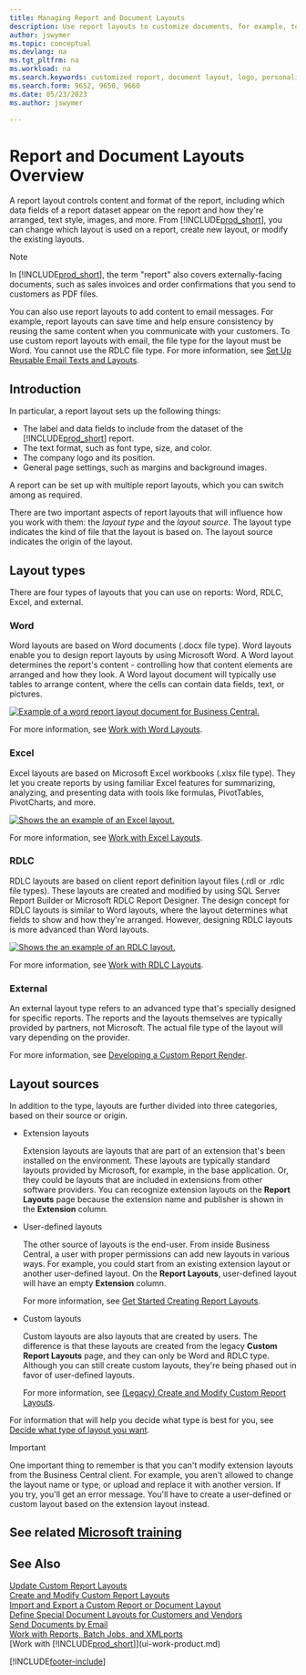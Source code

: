 ```yaml
---
title: Managing Report and Document Layouts
description: Use report layouts to customize documents, for example, to personalize the font, logo, or page settings of PDF files you send to customers.
author: jswymer
ms.topic: conceptual
ms.devlang: na
ms.tgt_pltfrm: na
ms.workload: na
ms.search.keywords: customized report, document layout, logo, personalize
ms.search.form: 9652, 9650, 9660
ms.date: 05/23/2023
ms.author: jswymer

---
```

# Report and Document Layouts Overview

A report layout controls content and format of the report, including which data fields of a report dataset appear on the report and how they're arranged, text style, images, and more. From [!INCLUDE[prod_short](includes/prod_short.md)], you can change which layout is used on a report, create new layout, or modify the existing layouts.

> [!NOTE]  
> In [!INCLUDE[prod_short](includes/prod_short.md)], the term "report" also covers externally-facing documents, such as sales invoices and order confirmations that you send to customers as PDF files.

You can also use report layouts to add content to email messages. For example, report layouts can save time and help ensure consistency by reusing the same content when you communicate with your customers. To use custom report layouts with email, the file type for the layout must be Word. You cannot use the RDLC file type. For more information, see [Set Up Reusable Email Texts and Layouts](admin-how-setup-email.md#set-up-reusable-email-texts-and-layouts). 

## Introduction

In particular, a report layout sets up the following things:

* The label and data fields to include from the dataset of the [!INCLUDE[prod_short](includes/prod_short.md)] report.
* The text format, such as font type, size, and color.
* The company logo and its position.
* General page settings, such as margins and background images.

A report can be set up with multiple report layouts, which you can switch among as required. 

<!--You can use one of the built-in report layouts or you can create custom report layouts and assign them to your reports as needed. For more information, see [Create a Custom Report or Document Layout](ui-how-create-custom-report-layout.md).-->

There are two important aspects of report layouts that will influence how you work with them: the *layout type* and the *layout source*. The layout type indicates the kind of file that the layout is based on. The layout source indicates the origin of the layout.

## Layout types

There are four types of layouts that you can use on reports: Word, RDLC, Excel, and external.

### Word

Word layouts are based on Word documents (.docx file type). Word layouts enable you to design report layouts by using Microsoft Word. A Word layout determines the report's content - controlling how that content elements are arranged and how they look. A Word layout document will typically use tables to arrange content, where the cells can contain data fields, text, or pictures.

[![Example of a word report layout document for Business Central.](media/word-layout-overview.png)](media/word-layout-overview.png#lightbox) 

<!--![Example of a word report layout document for Business Central.](media/nav_wordreportlayout_edit_in_word_example.png) -->

For more information, see [Work with Word Layouts](ui-how-add-fields-word-report-layout.md).

### Excel

Excel layouts are based on Microsoft Excel workbooks (.xlsx file type). They let you create reports by using familiar Excel features for summarizing, analyzing, and presenting data with tools like formulas, PivotTables, PivotCharts, and more.

[![Shows the an example of an Excel layout.](media/excel-layout-2.png)](media/excel-layout-2.png#lightbox)

For more information, see [Work with Excel Layouts](ui-excel-report-layouts.md).

### RDLC

RDLC layouts are based on client report definition layout files (.rdl or .rdlc file types). These layouts are created and modified by using SQL Server Report Builder or Microsoft RDLC Report Designer. The design concept for RDLC layouts is similar to Word layouts, where the layout determines what fields to show and how they're arranged. However, designing RDLC layouts is more advanced than Word layouts.

[![Shows the an example of an RDLC layout.](media/rdlc-layout-overview.png)](media/rdlc-layout-overview.png#lightbox)

For more information, see [Work with RDLC Layouts](ui-rdlc-report-layouts.md).

### External

An external layout type refers to an advanced type that's specially designed for specific reports. The reports and the layouts themselves are typically provided by partners, not Microsoft. The actual file type of the layout will vary depending on the provider.

For more information, see [Developing a Custom Report Render](/dynamics365/business-central/dev-itpro/developer/devenv-report-custom-render).

## Layout sources

In addition to the type, layouts are further divided into three categories, based on their source or origin.

* Extension layouts

   Extension layouts are layouts that are part of an extension that's been installed on the environment. These layouts are typically standard layouts provided by Microsoft, for example, in the base application. Or, they could be layouts that are included in extensions from other software providers. You can recognize extension layouts on the **Report Layouts** page because the extension name and publisher is shown in the **Extension** column.

* User-defined layouts

   The other source of layouts is the end-user. From inside Business Central, a user with proper permissions can add new layouts in various ways. For example, you could start from an existing extension layout or another user-defined layout. On the **Report Layouts**, user-defined layout will have an empty **Extension** column.

   For more information, see [Get Started Creating Report Layouts](ui-get-started-layouts.md).

* Custom layouts

  Custom layouts are also layouts that are created by users. The difference is that these layouts are created from the legacy **Custom Report Layouts** page, and they can only be Word and RDLC type. Although you can still create custom layouts, they're being phased out in favor of user-defined layouts.

  For more information, see [(Legacy) Create and Modify Custom Report Layouts](ui-how-create-custom-report-layout.md).

For information that will help you decide what type is best for you, see [Decide what type of layout you want](ui-get-started-layouts.md#decide).

> [!IMPORTANT]
> One important thing to remember is that you can't modify extension layouts from the Business Central client. For example, you aren't allowed to change the layout name or type, or upload and replace it with another version. If you try, you'll get an error message. You'll have to create a user-defined or custom layout based on the extension layout instead.

<!--
### Built-in and custom report layouts



[!INCLUDE[prod_short](includes/prod_short.md)] includes several built-in layouts. Built-in layouts are predefined layouts that are designed for specific reports. [!INCLUDE[prod_short](includes/prod_short.md)] reports will have a built-in layout as either an RDLC report layout, Word report layout, or in some cases both. You can’t modify a built-in report layout from [!INCLUDE[prod_short](includes/prod_short.md)] but you use them as a starting point for building your own custom report layouts.

Custom layouts are report layouts that you design to change the appearance of a report. You typically create a custom layout based on a built-in layout, but you can create them from scratch or from a copy of an existing custom layout. Custom layouts enable you to have multiple layouts for the same report, which you switch among as needed. For example, you can have different layouts for each [!INCLUDE[prod_short](includes/prod_short.md)] company, or you can have different layouts for the same company for specific occasions or events, like a special campaign or holiday season.


Deciding on whether to use a Word, Excel, or RDLC layout type will depend on how you want the generated report to look and your knowledge of tools for creating the layouts, like Word, Excel, and SQL Server Report Builder.

* The general design concepts for Word and RDLC layouts are similar. However each type has certain design features that affect how the generated report appears in [!INCLUDE[prod_short](includes/prod_short.md)]. This means that the same report might look different when using the Word report layout compared to the RDLC report layout.

* The process for setting up Word, Excel, and RDLC report layouts on reports is the same. The main difference is in the way you modify the layouts. Word and especially Excel layouts are typically easier to create and modify than RDLC report layouts because you use Word and Excel. RDLC report layouts are modified by using SQL Server Report builder, which targets more advanced users.

* Not all reports and document have a dataset that is optimized for use with an Excel layout. For example, aggregations and complex calculations work best with RDLC or Word layouts. The same is true for documents.

For information about how to switch the layout currently used on a report, see [Set the Layout Used by a Report](ui-set-report-layout.md).

-->



## See related [Microsoft training](/training/modules/change-documents-dynamics-365-business-central/index)

## See Also

[Update Custom Report Layouts](ui-update-report-layouts.md)  
[Create and Modify Custom Report Layouts](ui-how-create-custom-report-layout.md)  
[Import and Export a Custom Report or Document Layout](ui-how-import-and-export-report-layout.md)  
[Define Special Document Layouts for Customers and Vendors](ui-define-customer-vendor-document-layouts.md)  
[Send Documents by Email](ui-how-send-documents-email.md)  
[Work with Reports, Batch Jobs, and XMLports](ui-work-report.md)  
[Work with [!INCLUDE[prod_short](includes/prod_short.md)]](ui-work-product.md)  


[!INCLUDE[footer-include](includes/footer-banner.md)]
